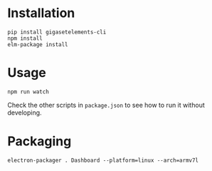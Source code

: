 # Installation

    pip install gigasetelements-cli
    npm install
    elm-package install
    
# Usage

    npm run watch

Check the other scripts in `package.json` to see how to run it without developing.

# Packaging

    electron-packager . Dashboard --platform=linux --arch=armv7l
